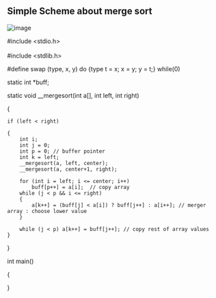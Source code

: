 ## Simple Scheme about merge sort
![image](https://github.com/user-attachments/assets/d187faed-2690-44b6-a595-71be78b17d12)

#include <stdio.h> </br> <br/>
#include <stdlib.h>

#define swap (type, x, y) do {type t = x; x = y; y = t;} while(0)

static int *buff;

static void __mergesort(int a[], int left, int right)

{

    if (left < right)
    
    {
        int i;
        int j = 0;
        int p = 0; // buffer pointer
        int k = left; 
        __mergesort(a, left, center); 
        __mergesort(a, center+1, right);
        
        for (int i = left; i <= center; i++)
            buff[p++] = a[i];  // copy array
        while (j < p && i <= right)
        {
            a[k++] = (buff[j] < a[i]) ? buff[j++] : a[i++]; // merger array : choose lower value
        }
        
        while (j < p) a[k++] = buff[j++]; // copy rest of array values
    }
}

int main()

{
    
}
